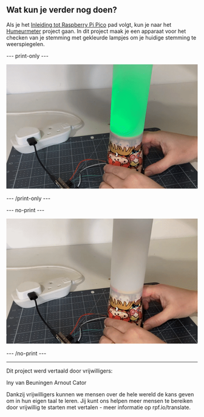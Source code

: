 ## Wat kun je verder nog doen?

Als je het [Inleiding tot Raspberry Pi Pico](https://projects.raspberrypi.org/nl-NL/raspberrypi/pico-intro) pad volgt, kun je naar het [Humeurmeter](https://projects.raspberrypi.org/nl-NL/projects/mood-indicator) project gaan. In dit project maak je een apparaat voor het checken van je stemming met gekleurde lampjes om je huidige stemming te weerspiegelen.

--- print-only ---

![Een stuk tekenpapier wordt om een papieren beker gewikkeld. Een groen licht schijnt door het tekenpapier.](images/mood-lamp.PNG)

--- /print-only ---

--- no-print ---

![Een stuk tekenpapier wordt om een papieren beker gewikkeld. De knop aan de zijkant van de beker wordt ingedrukt om de kleur van de lamp te veranderen.](images/mood-lamp.gif)

--- /no-print ---

***
Dit project werd vertaald door vrijwilligers:

Iny van Beuningen
Arnout Cator

Dankzij vrijwilligers kunnen we mensen over de hele wereld de kans geven om in hun eigen taal te leren. Jij kunt ons helpen meer mensen te bereiken door vrijwillig te starten met vertalen - meer informatie op rpf.io/translate.
